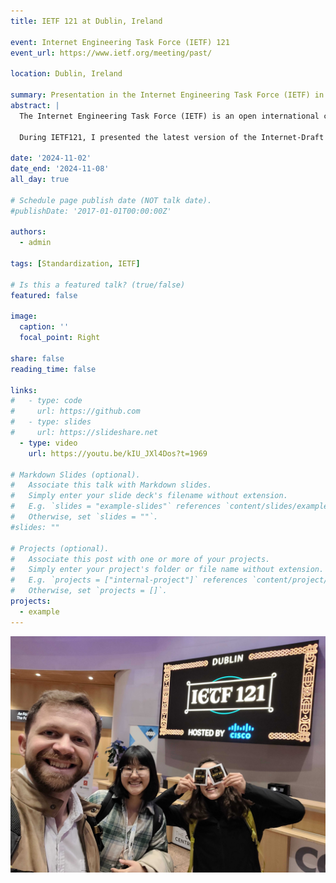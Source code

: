 ```yaml
---
title: IETF 121 at Dublin, Ireland

event: Internet Engineering Task Force (IETF) 121 
event_url: https://www.ietf.org/meeting/past/ 

location: Dublin, Ireland

summary: Presentation in the Internet Engineering Task Force (IETF) in the Lightweight Authenticated Key Exchange (LAKE) working group.
abstract: |
  The Internet Engineering Task Force (IETF) is an open international community of researchers, network operators, and engineers that develops and promotes voluntary Internet standards.

  During IETF121, I presented the latest version of the Internet-Draft 'Remote Attestation over EDHOC' (draft-song-lake-ra-02) within the Lightweight Authenticated Key Exchange (LAKE) working group. The draft explores how to enable remote attestation over the Ephemeral Diffie-Hellman Over COSE (EDHOC) protocol, aiming to provide an efficient and secure attestation mechanism for constrained Internet-of-Things (IoT) environments.

date: '2024-11-02'
date_end: '2024-11-08'
all_day: true

# Schedule page publish date (NOT talk date).
#publishDate: '2017-01-01T00:00:00Z'

authors:
  - admin

tags: [Standardization, IETF]

# Is this a featured talk? (true/false)
featured: false

image:
  caption: ''
  focal_point: Right

share: false
reading_time: false

links:
#   - type: code
#     url: https://github.com
#   - type: slides
#     url: https://slideshare.net
  - type: video
    url: https://youtu.be/kIU_JXl4Dos?t=1969 

# Markdown Slides (optional).
#   Associate this talk with Markdown slides.
#   Simply enter your slide deck's filename without extension.
#   E.g. `slides = "example-slides"` references `content/slides/example-slides.md`.
#   Otherwise, set `slides = ""`.
#slides: ""

# Projects (optional).
#   Associate this post with one or more of your projects.
#   Simply enter your project's folder or file name without extension.
#   E.g. `projects = ["internal-project"]` references `content/project/deep-learning/index.md`.
#   Otherwise, set `projects = []`.
projects:
  - example
---
```

![IETF photo](ietf121.jpg)
<!-- > [!NOTE]
> Click on the **Slides** button above to view the built-in slides feature.

Slides can be added in a few ways:

- **Create** slides using Hugo Blox Builder's [_Slides_](https://docs.hugoblox.com/reference/content-types/) feature and link using the `slides` parameter in the front matter of the talk file
- **Upload** an existing slide deck to this page bundle and link it using `links: [{ type: slides, url: path/to/file } ]` in front matter
- **Embed** your slides (e.g. Google Slides) or presentation video on this page using [shortcodes](https://docs.hugoblox.com/reference/markdown/).

Further event details, including [page elements](https://docs.hugoblox.com/reference/markdown/) such as image galleries, can be added to the body of this page. -->

